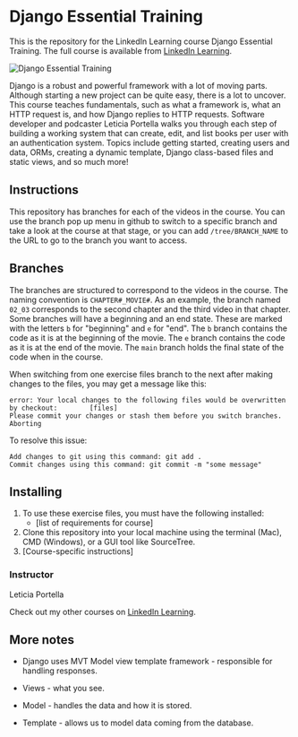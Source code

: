 # Django Essential Training
This is the repository for the LinkedIn Learning course Django Essential Training. The full course is available from [LinkedIn Learning][lil-course-url].

![Django Essential Training][lil-thumbnail-url] 

Django is a robust and powerful framework with a lot of moving parts. Although starting a new project can be quite easy, there is a lot to uncover. This course teaches fundamentals, such as what a framework is, what an HTTP request is, and how Django replies to HTTP requests. Software developer and podcaster Leticia Portella walks you through each step of building a working system that can create, edit, and list books per user with an authentication system. Topics include getting started, creating users and data, ORMs, creating a dynamic template, Django class-based files and static views, and so much more!

## Instructions
This repository has branches for each of the videos in the course. You can use the branch pop up menu in github to switch to a specific branch and take a look at the course at that stage, or you can add `/tree/BRANCH_NAME` to the URL to go to the branch you want to access.

## Branches
The branches are structured to correspond to the videos in the course. The naming convention is `CHAPTER#_MOVIE#`. As an example, the branch named `02_03` corresponds to the second chapter and the third video in that chapter. 
Some branches will have a beginning and an end state. These are marked with the letters `b` for "beginning" and `e` for "end". The `b` branch contains the code as it is at the beginning of the movie. The `e` branch contains the code as it is at the end of the movie. The `main` branch holds the final state of the code when in the course.

When switching from one exercise files branch to the next after making changes to the files, you may get a message like this:

    error: Your local changes to the following files would be overwritten by checkout:        [files]
    Please commit your changes or stash them before you switch branches.
    Aborting

To resolve this issue:
	
    Add changes to git using this command: git add .
	Commit changes using this command: git commit -m "some message"

## Installing
1. To use these exercise files, you must have the following installed:
	- [list of requirements for course]
2. Clone this repository into your local machine using the terminal (Mac), CMD (Windows), or a GUI tool like SourceTree.
3. [Course-specific instructions]


### Instructor

Leticia Portella 
                            


                            

Check out my other courses on [LinkedIn Learning](https://www.linkedin.com/learning/instructors/leticia-portella).

[lil-course-url]: https://www.linkedin.com/learning/django-essential-training
[lil-thumbnail-url]: https://cdn.lynda.com/course/2894047/2894047-1632244073199-16x9.jpg



## More notes 
- Django uses MVT Model view template framework - responsible for handling responses.

- Views - what you see.
- Model - handles the data and how it is stored.
- Template - allows us to model data coming from the database.

